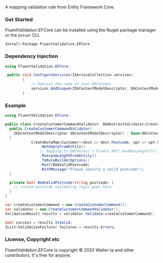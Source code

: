 A mapping validation rule from Entity Framework Core.

### Get Started
FluentValidation.EFCore can be installed using the Nuget package manager or the `dotnet` CLI.

```
Install-Package FluentValidation.EFCore
```

### Dependency Injection
```csharp
using FluentValidation.EFCore;

 public void ConfigureServices(IServiceCollection services)
        {
            // Replace the name of your DbContext.
            services.AddScoped<IDbContextModelDescriptor, DbContextModelDescriptor<YourDbContext>>();
        }
```

### Example
```csharp
using FluentValidation.EFCore;

public class CreateCustomerCommandValidator: DbAbstractValidator<CreateCustomerCommand> {
  public CreateCustomerCommandValidator(
    IDbContextModelDescriptor dbContextModelDescriptor) : base(dbContextModelDescriptor) 
  {
            CreateRuleMap<Customer>(dest => dest.Postcode, opt => opt.CustomerPostcode)
                .NotEmptyFromEntity()
                // Mapping to DbContext's Fluent API(.HasMaxLength(5)) or Data Annotations([MaxLength(5)])
                .MaximumLengthFromEntity()
                .ToRuleBuilderOptions()
                .Must(BeAValidPostcode)
                .WithMessage("Please specify a valid postcode");
  }

  private bool BeAValidPostcode(string postcode) {
    // custom postcode validating logic goes here
  }
}

var createCustomerCommand = new CreateCustomerCommand();
var validator = new CreateCustomerCommandValidator();
ValidationResult results = validator.Validate(createCustomerCommand);

bool success = results.IsValid;
IList<ValidationFailure> failures = results.Errors;
```


### License, Copyright etc

FluentValidation.EFCore is copyright &copy; 2020 Walter-la and other contributors. It's free for anyone.